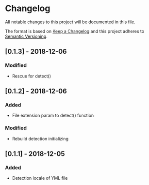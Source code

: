 # Changelog
All notable changes to this project will be documented in this file.

The format is based on [Keep a Changelog](http://keepachangelog.com/en/1.0.0/)
and this project adheres to [Semantic Versioning](http://semver.org/spec/v2.0.0.html).

## [0.1.3] - 2018-12-06
### Modified
- Rescue for detect()

## [0.1.2] - 2018-12-06
### Added
- File extension param to detect() function

### Modified
- Rebuild detection initializing

## [0.1.1] - 2018-12-05
### Added
- Detection locale of YML file
